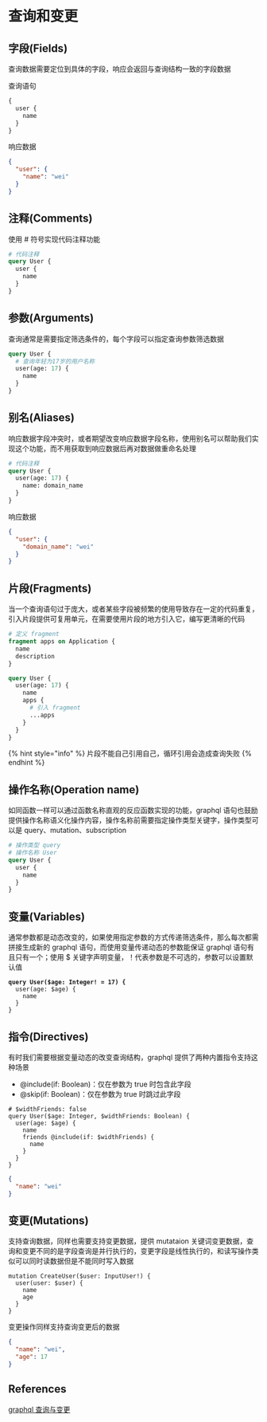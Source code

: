 # 查询和变更

## 字段(Fields)

查询数据需要定位到具体的字段，响应会返回与查询结构一致的字段数据

查询语句

```graphql
{
  user {
    name
  }
}
```

响应数据

```json
{
  "user": {
    "name": "wei"
  }
}
```

## 注释(Comments)

使用 # 符号实现代码注释功能

```graphql
# 代码注释
query User {
  user {
    name
  }
}
```

## 参数(Arguments)

查询通常是需要指定筛选条件的，每个字段可以指定查询参数筛选数据

```graphql
query User {
  # 查询年轻为17岁的用户名称
  user(age: 17) {
    name
  }
}

```

## 别名(Aliases)

响应数据字段冲突时，或者期望改变响应数据字段名称，使用别名可以帮助我们实现这个功能，而不用获取到响应数据后再对数据做重命名处理

```graphql
# 代码注释
query User {
  user(age: 17) {
    name: domain_name
  }
}
```

响应数据

```json
{
  "user": {
    "domain_name": "wei"
  }
}
```

## 片段(Fragments)

当一个查询语句过于庞大，或者某些字段被频繁的使用导致存在一定的代码重复，引入片段提供可复用单元，在需要使用片段的地方引入它，编写更清晰的代码

```graphql
# 定义 fragment
fragment apps on Application {
  name
  description
}

query User {
  user(age: 17) {
    name
    apps {
      # 引入 fragment
      ...apps
    }
  }
}
```

{% hint style="info" %}
片段不能自己引用自己，循环引用会造成查询失败
{% endhint %}

## 操作名称(Operation name)

如同函数一样可以通过函数名称直观的反应函数实现的功能，graphql 语句也鼓励提供操作名称语义化操作内容，操作名称前需要指定操作类型关键字，操作类型可以是 query、mutation、subscription

```graphql
# 操作类型 query
# 操作名称 User
query User {
  user {
    name
  }
}
```

## 变量(Variables)

通常参数都是动态改变的，如果使用指定参数的方式传递筛选条件，那么每次都需拼接生成新的 graphql 语句，而使用变量传递动态的参数能保证 graphql 语句有且只有一个；使用 $ 关键字声明变量，！代表参数是不可选的，参数可以设置默认值

<pre><code><strong>query User($age: Integer! = 17) {
</strong>  user(age: $age) {
    name
  }
}
</code></pre>

## 指令(Directives)

有时我们需要根据变量动态的改变查询结构，graphql 提供了两种内置指令支持这种场景

* @include(if: Boolean)：仅在参数为 true 时包含此字段
* @skip(if: Boolean)：仅在参数为 true 时跳过此字段

```
# $widthFriends: false
query User($age: Integer, $widthFriends: Boolean) {
  user(age: $age) {
    name
    friends @include(if: $widthFriends) {
      name
    }
  }
}
```

```json
{
  "name": "wei"
}
```

## 变更(Mutations)

支持查询数据，同样也需要支持变更数据，提供 mutataion 关键词变更数据，查询和变更不同的是字段查询是并行执行的，变更字段是线性执行的，和读写操作类似可以同时读数据但是不能同时写入数据

```
mutation CreateUser($user: InputUser!) {
  user(user: $user) {
    name
    age
  }
}
```

变更操作同样支持查询变更后的数据

```json
{
  "name": "wei",
  "age": 17
}
```

## References

[graphql 查询与变更](https://graphql.cn/learn/queries/)
